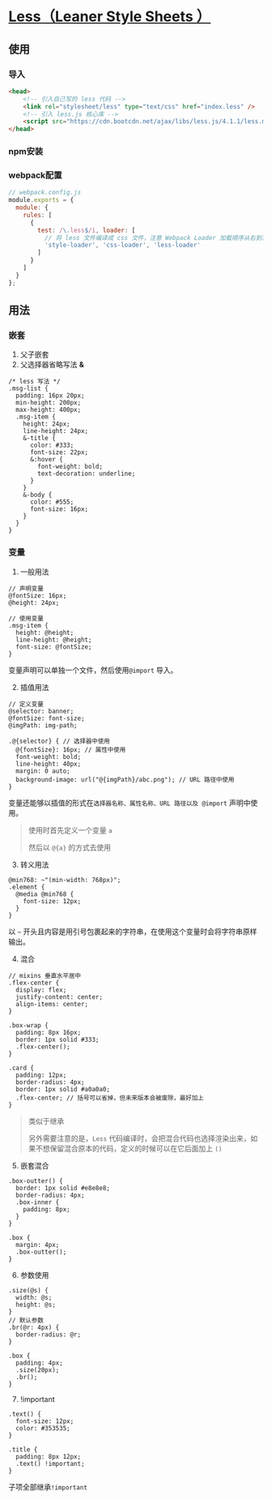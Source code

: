 # [Less（Leaner Style Sheets ）](https://juejin.cn/post/7047705695377948686)

## 使用

### 导入

```html
<head>
    <!-- 引入自己写的 less 代码 -->
    <link rel="stylesheet/less" type="text/css" href="index.less" />
    <!-- 引入 less.js 核心库 -->
    <script src="https://cdn.bootcdn.net/ajax/libs/less.js/4.1.1/less.min.js"></script>
</head>
```

### npm安装

### webpack配置

```js
// webpack.config.js
module.exports = {
  module: {
    rules: [
      {
        test: /\.less$/i, loader: [
          // 将 less 文件编译成 css 文件，注意 Webpack Loader 加载顺序从右到左
          'style-loader', 'css-loader', 'less-loader'
        ]
      }
    ]
  }
};
```

## 用法

### 嵌套

1. 父子嵌套
2. 父选择器省略写法 **&**

```less
/* less 写法 */
.msg-list {
  padding: 16px 20px;
  min-height: 200px;
  max-height: 400px;
  .msg-item {
    height: 24px;
    line-height: 24px;
    &-title {
      color: #333;
      font-size: 22px;
      &:hover {
        font-weight: bold;
        text-decoration: underline;
      }
    }
    &-body {
      color: #555;
      font-size: 16px;
    }
  }
}
```

### 变量

1. 一般用法

```less
// 声明变量
@fontSize: 16px;
@height: 24px;

// 使用变量
.msg-item {
  height: @height;
  line-height: @height;
  font-size: @fontSize;
}
```

变量声明可以单独一个文件，然后使用```@import``` 导入。

2. 插值用法

```less
// 定义变量
@selector: banner;
@fontSize: font-size;
@imgPath: img-path;

.@{selector} { // 选择器中使用
  @{fontSize}: 16px; // 属性中使用
  font-weight: bold;
  line-height: 40px;
  margin: 0 auto;
  background-image: url("@{imgPath}/abc.png"); // URL 路径中使用
}
```

变量还能够以插值的形式在```选择器名称、属性名称、URL 路径以及 @import``` 声明中使用。

> 使用时首先定义一个变量 `a`
>
> 然后以 `@{a}` 的方式去使用

3. 转义用法

```less
@min768: ~"(min-width: 768px)";
.element {
  @media @min768 {
    font-size: 12px;
  }
}
```

以 `~` 开头且内容是用引号包裹起来的字符串，在使用这个变量时会将字符串原样输出。

4. 混合

```less
// mixins 垂直水平居中
.flex-center {
  display: flex;
  justify-content: center;
  align-items: center;
}

.box-wrap {
  padding: 8px 16px;
  border: 1px solid #333;
  .flex-center();
}

.card {
  padding: 12px;
  border-radius: 4px;
  border: 1px solid #a0a0a0;
  .flex-center; // 括号可以省掉，但未来版本会被废除，最好加上
}
```

> 类似于继承
>
> 另外需要注意的是，`Less` 代码编译时，会把混合代码也选择渲染出来，如果不想保留混合原本的代码，定义的时候可以在它后面加上 `()`

5. 嵌套混合

```less
.box-outter() {
  border: 1px solid #e8e8e8;
  border-radius: 4px;
  .box-inner {
    padding: 8px;
  }
}

.box {
  margin: 4px;
  .box-outter();
}
```

6. 参数使用

```less
.size(@s) {
  width: @s;
  height: @s;
}
// 默认参数
.br(@r: 4px) {
  border-radius: @r;
}

.box {
  padding: 4px;
  .size(20px);
  .br();
}
```

7. !important

```
.text() {
  font-size: 12px;
  color: #353535;
}

.title {
  padding: 8px 12px;
  .text() !important;
}
```

子项全部继承```!important```

